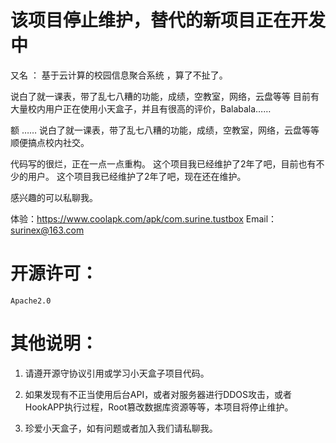 # 该项目停止维护，替代的新项目正在开发中

又名 ： 基于云计算的校园信息聚合系统 ，算了不扯了。

说白了就一课表，带了乱七八糟的功能，成绩，空教室，网络，云盘等等
目前有大量校内用户正在使用小天盒子，并且有很高的评价，Balabala……

 额  …… 说白了就一课表，带了乱七八糟的功能，成绩，空教室，网络，云盘等等
顺便搞点校内社交。

代码写的很烂，正在一点一点重构。
这个项目我已经维护了2年了吧，目前也有不少的用户。
这个项目我已经维护了2年了吧，现在还在维护。

感兴趣的可以私聊我。

体验：https://www.coolapk.com/apk/com.surine.tustbox
Email：surinex@163.com


# 开源许可：
    Apache2.0 

# 其他说明：

1. 请遵开源守协议引用或学习小天盒子项目代码。

2. 如果发现有不正当使用后台API，或者对服务器进行DDOS攻击，或者HookAPP执行过程，Root篡改数据库资源等等，本项目将停止维护。

3. 珍爱小天盒子，如有问题或者加入我们请私聊我。
